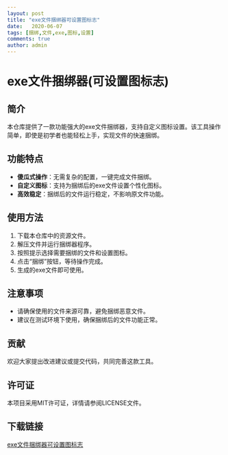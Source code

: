 ```yaml
---
layout: post
title: "exe文件捆绑器可设置图标志"
date:   2020-06-07
tags: [捆绑,文件,exe,图标,设置]
comments: true
author: admin
---
```

# exe文件捆绑器(可设置图标志)

## 简介
本仓库提供了一款功能强大的exe文件捆绑器，支持自定义图标设置。该工具操作简单，即使是初学者也能轻松上手，实现文件的快速捆绑。

## 功能特点
- **傻瓜式操作**：无需复杂的配置，一键完成文件捆绑。
- **自定义图标**：支持为捆绑后的exe文件设置个性化图标。
- **高效稳定**：捆绑后的文件运行稳定，不影响原文件功能。

## 使用方法
1. 下载本仓库中的资源文件。
2. 解压文件并运行捆绑器程序。
3. 按照提示选择需要捆绑的文件和设置图标。
4. 点击“捆绑”按钮，等待操作完成。
5. 生成的exe文件即可使用。

## 注意事项
- 请确保使用的文件来源可靠，避免捆绑恶意文件。
- 建议在测试环境下使用，确保捆绑后的文件功能正常。

## 贡献
欢迎大家提出改进建议或提交代码，共同完善这款工具。

## 许可证
本项目采用MIT许可证，详情请参阅LICENSE文件。

## 下载链接

[exe文件捆绑器可设置图标志](https://pan.quark.cn/s/97c96242f77b)